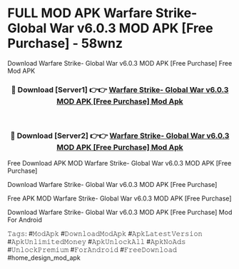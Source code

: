 # FULL MOD APK Warfare Strike- Global War v6.0.3 MOD APK [Free Purchase] - 58wnz
Download Warfare Strike- Global War v6.0.3 MOD APK [Free Purchase] Free Mod APK

<div align="center">
<h3>🔴 Download [Server1] 👉👉 <a href="https://apk-comot.site?title=Warfare_Strike-_Global_War_v6.0.3_MOD_APK_[Free_Purchase]">Warfare Strike- Global War v6.0.3 MOD APK [Free Purchase] Mod Apk</a></h3><br>

<h3>🔴 Download [Server2] 👉👉 <a href="https://apk-comot.site?title=Warfare_Strike-_Global_War_v6.0.3_MOD_APK_[Free_Purchase]">Warfare Strike- Global War v6.0.3 MOD APK [Free Purchase] Mod Apk</a></h3>
</div>


Free Download APK MOD Warfare Strike- Global War v6.0.3 MOD APK [Free Purchase]

Download Warfare Strike- Global War v6.0.3 MOD APK [Free Purchase] 

Free APK MOD Warfare Strike- Global War v6.0.3 MOD APK [Free Purchase] 

Download Warfare Strike- Global War v6.0.3 MOD APK [Free Purchase] Mod For Android

𝚃𝚊𝚐𝚜: #𝙼𝚘𝚍𝙰𝚙𝚔 #𝙳𝚘𝚠𝚗𝚕𝚘𝚊𝚍𝙼𝚘𝚍𝙰𝚙𝚔 #𝙰𝚙𝚔𝙻𝚊𝚝𝚎𝚜𝚝𝚅𝚎𝚛𝚜𝚒𝚘𝚗 #𝙰𝚙𝚔𝚄𝚗𝚕𝚒𝚖𝚒𝚝𝚎𝚍𝙼𝚘𝚗𝚎𝚢 #𝙰𝚙𝚔𝚄𝚗𝚕𝚘𝚌𝚔𝙰𝚕𝚕 #𝙰𝚙𝚔𝙽𝚘𝙰𝚍𝚜 #𝚄𝚗𝚕𝚘𝚌𝚔𝙿𝚛𝚎𝚖𝚒𝚞𝚖 #𝙵𝚘𝚛𝙰𝚗𝚍𝚛𝚘𝚒𝚍 #𝙵𝚛𝚎𝚎𝙳𝚘𝚠𝚗𝚕𝚘𝚊𝚍 #home_design_mod_apk